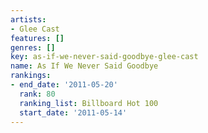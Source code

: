 ```yaml
---
artists:
- Glee Cast
features: []
genres: []
key: as-if-we-never-said-goodbye-glee-cast
name: As If We Never Said Goodbye
rankings:
- end_date: '2011-05-20'
  rank: 80
  ranking_list: Billboard Hot 100
  start_date: '2011-05-14'
---
```


